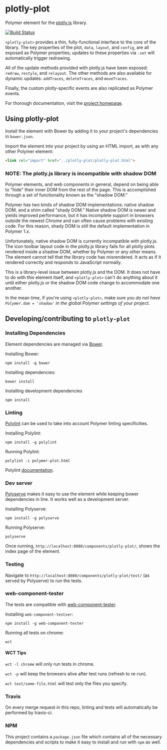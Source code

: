 # plotly-plot

Polymer element for the [plotly.js](https://plot.ly/javascript/) library.

[![Build Status](https://travis-ci.org/ginkgobioworks/plotly-plot.svg?branch=master)](https://travis-ci.org/ginkgobioworks/plotly-plot)

`<plotly-plot>` provides a thin, fully-functional interface to the core of the
library. The key properties of the plot, `data`, `layout`, and `config`, are
all exposed as Polymer properties; updates to these properties via `.set` will
automatically trigger redrawing.

All of the update methods provided with plotly.js have been exposed:
`redraw`, `restyle`, and `relayout`. The other methods are also
available for dynamic updates: `addTraces`, `deleteTraces`, and `moveTraces`.

Finally, the custom plotly-specific events are also replicated as Polymer
events.

For thorough documentation, visit the
[project homepage](https://ginkgobioworks.github.io/plotly-plot).

## Using plotly-plot

Install the element with Bower by adding it to your project's dependencies in
`bower.json`.

Import the element into your project by using an HTML import, as with any other
Polymer element:

```html
<link rel="import" href="../plotly-plot/plotly-plot.html">
```

### NOTE: The plotly.js library is incompatible with shadow DOM

Polymer elements, and web components in general, depend on being able to "hide"
their inner DOM from the rest of the page. This is accomplished through a
set of functionality known as the "shadow DOM."

Polymer has two kinds of shadow DOM implementations: native shadow DOM, and a
shim called "shady DOM." Native shadow DOM is newer and yields improved
performance, but it has incomplete support in browsers outside the newest Chrome
and can often cause problems with existing code. For this reason, shady DOM is
still the default implementation in Polymer 1.x.

Unfortunately, native shadow DOM is currently incompatible with plotly.js. The
icon toolbar layout code in the plotly.js library fails for all plotly plots
rendered inside a shadow DOM, whether by Polymer or any other means. The
element cannot tell that the library code has misrendered. It acts as if it
rendered correctly and responds to JavaScript normally.

This is a library-level issue between plotly.js and the DOM. It does not have
to do with this element itself, and `<plotly-plot>` can't do anything about it
until either plotly.js or the shadow DOM code change to accommodate one another.

In the mean time, if you're using `<plotly-plot>`, make sure you
_do not have `Polymer.dom = 'shadow'` in the global Polymer settings of your
project_.


## Developing/contributing to `plotly-plot`

### Installing Dependencies

Element dependencies are managed via [Bower](http://bower.io/).

Installing Bower:

    npm install -g bower

Installing dependencies:

    bower install

Installing development dependencies

    npm install

### Linting

[Polylint](https://github.com/PolymerLabs/polylint) can be used to take into
account Polymer linting specificities.

Installing Polylint:

    npm install -g polylint

Running Polylint:

	polylint -i polymer-plot.html

Polylint [documentation](https://github.com/PolymerLabs/polylint#polylint).


### Dev server

[Polyserve](https://github.com/PolymerLabs/polyserve) makes it easy to use the
element while keeping bower dependencies in line. It works well as a development
server.

Installing Polyserve:

    npm install -g polyserve

Running Polyserve:

    polyserve

Once running, `http://localhost:8080/components/plotly-plot/`, shows the
index page of the element.


### Testing

Navigate to `http://localhost:8080/components/plotly-plot/test/` (as served
by Polyserve) to run the tests.

### web-component-tester

The tests are compatible with [web-component-tester](https://github.com/Polymer/web-component-tester).

Installing `web-component-testser`:

    npm install -g web-component-tester

Running all tests on chrome:

    wct

#### WCT Tips

`wct -l chrome` will only run tests in chrome.

`wct -p` will keep the browsers alive after test runs (refresh to re-run).

`wct test/some-file.html` will test only the files you specify.


### Travis

On every merge request in this repo, linting and tests will automatically be
performed by travis-ci.

### NPM

This project contains a `package.json` file which contains all of the necessary
dependencies and scripts to make it easy to install and run with `npm` as well.

